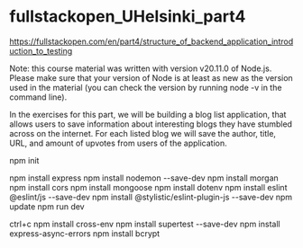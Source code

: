 # fullstackopen_UHelsinki_part4

https://fullstackopen.com/en/part4/structure_of_backend_application_introduction_to_testing

Note: this course material was written with version v20.11.0 of Node.js. Please make sure that your version of Node is at least as new as the version used in the material (you can check the version by running node -v in the command line).

In the exercises for this part, we will be building a blog list application, that allows users to save information about interesting blogs they have stumbled across on the internet. For each listed blog we will save the author, title, URL, and amount of upvotes from users of the application.

npm init
<!-- fill in scripts in package.json -->
<!-- i added the other dependencies from part3 too -->
npm install express
npm install nodemon --save-dev 
npm install morgan
npm install cors
npm install mongoose
npm install dotenv
npm install eslint @eslint/js --save-dev
npm install @stylistic/eslint-plugin-js --save-dev
npm update
npm run dev


ctrl+c
npm install cross-env
npm install supertest --save-dev
npm install express-async-errors
npm install bcrypt